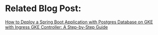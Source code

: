 # Related Blog Post:

[How to Deploy a Spring Boot Application with Postgres Database on GKE with Ingress GKE Controller: A Step-by-Step Guide](https://blog.ouddaf.com/how-to-deploy-a-spring-boot-application-with-postgres-database-on-gke-with-ingress-gke-controller-a-step-by-step-guide#heading-8-deploying-to-gke-cluster)